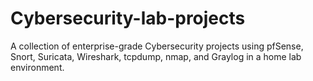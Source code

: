 # Cybersecurity-lab-projects
A collection of enterprise-grade Cybersecurity projects using pfSense, Snort, Suricata, Wireshark, tcpdump, nmap, and Graylog in a home lab environment.
